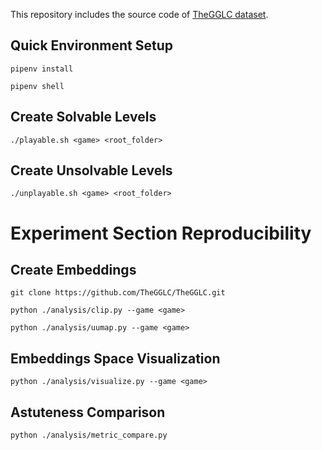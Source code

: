 This repository includes the source code of [TheGGLC dataset](https://github.com/TheGGLC/TheGGLC).

## Quick Environment Setup
`pipenv install`

`pipenv shell`

## Create Solvable Levels
`./playable.sh <game> <root_folder>`
## Create Unsolvable Levels
`./unplayable.sh <game> <root_folder>`
# Experiment Section Reproducibility
## Create Embeddings
`git clone https://github.com/TheGGLC/TheGGLC.git`

`python ./analysis/clip.py --game <game>`

`python ./analysis/uumap.py --game <game>`
## Embeddings Space Visualization
`python ./analysis/visualize.py --game <game>`
## Astuteness Comparison
`python ./analysis/metric_compare.py`
